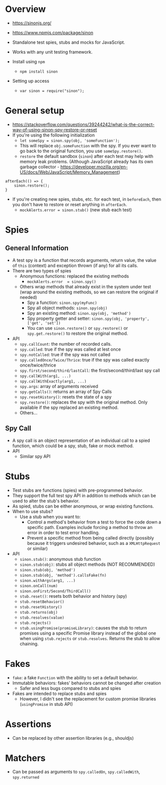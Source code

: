 # Overview

- https://sinonjs.org/
- https://www.npmjs.com/package/sinon

- Standalone test spies, stubs and mocks for JavaScript.
- Works with any unit testing framework.

- Install using `npm`
    + `npm install sinon`
- Setting up access
    + `var sinon = require("sinon");`

# General setup

- https://stackoverflow.com/questions/39244242/what-is-the-correct-way-of-using-sinon-spy-restore-or-reset
- If you're using the following initialization
    + `let someSpy = sinon.spy(obj, 'someFunction');`
    + This will replace `obj.someFunction` with the spy. If you ever
      want to go back to the original function, you use
      `someSpy.restore()`.
    + `restore` the default sandbox (`sinon`) after each test may help
      with memory leak problems. (Although JavaScript already has its
      own garbage collector  - https://developer.mozilla.org/en-US/docs/Web/JavaScript/Memory_Management)

```mocha
afterEach(() => {
    sinon.restore();
}
```

- If you're creating new spies, stubs, etc. for each test, in
  `beforeEach`, then you don't have to restore or reset anything in
  `afterEach`.
    + `mockAlerts.error = sinon.stub()` (new stub each test)

# Spies

## General Information

- A test spy is a function that records arguments, return value, the
  value of `this` (context) and exception thrown (if any) for all its
  calls.
- There are two types of spies
    + Anonymous functions: replaced the existing methods
        * `mockAlerts.error  = sinon.spy()`
    + Others wrap methods that already exist in the system under test
      (wrap around the existing methods, so we can restore the original
      if needed)
        * Spy a function: `sinon.spy(myFunc)`
        * Spy all object methods: `sinon.spy(obj)`
        * Spy an existing method: `sinon.spy(obj, 'method')`
        * Spy property getter and setter: `sinon.spy(obj, 'property',
          ['get', 'set'])`
        * You can use `sinon.restore()` or `spy.restore()` or
          `spy.get.restore()` to restore the original method.
- API
    + `spy.callCount`: the number of recorded calls.
    + `spy.called`: true if the spy was called at lest once
    + `spy.notCalled`:  true if the spy was not called
    + `spy.calledOnce/Twice/Thrice`: true if the spy was called exactly
      once/twice/thrice
    + `spy.first/second/third/lastCall`: the first/second/third/last spy
      call
    + `spy.callWith(arg1, ...)`
    + `spy.callWithExactly(arg1, ...)`
    + `spy.args`: array of arguments received
    + `spy.getCalls()`: returns an array of Spy Calls
    + `spy.resetHistory()`: resets the state of a spy
    + `spy.restore()`: replaces the spy with the original method. Only
      available if the spy replaced an existing method.
    + Others...

## Spy Call

- A spy call is an object representation of an individual call to a
  spied function, which could be a spy, stub, fake or mock method.
- API
    + Similar spy API

# Stubs

- Test stubs are functions (spies) with pre-programmed behavior.
- They support the full test spy API in addition to methods which can be
  used to alter the stub's behavior.
- As spied, stubs can be either anonymous, or wrap existing functions.
- When to use stubs?
    + Use a stub when you want to:
        * Control a method's behavior from a test to force the code
          down a specific path. Examples include forcing a method to
          throw an error in order to test error handling.
        * Prevent a specific method from being called directly (possibly
          because it triggers undesired behavior, such as a
          `XMLHttpRequest` or similar)
- API
    + `sinon.stub()`: anonymous stub function
    + `sinon.stub(obj)`: stubs all object methods (NOT RECOMMENDED)
    + `sinon.stub(obj, 'method')`
    + `sinon.stub(obj, 'method').callsFake(fn)`
    + `sinon.withArgs(arg1, ...)`
    + `sinon.onCall(num)`
    + `sinon.onFirst/Second/ThirdCall()`
    + `stub.reset()`: resets both behavior and history (spy)
    + `stub.resetBehavior()`
    + `stub.resetHistory()`
    + `stub.returns(obj)`
    + `stub.resolves(value)`
    + `stub.rejects()`
    + `stub.usingPromise(promiseLibrary)`: causes the stub to return
      promises using a specific Promise library instead of the global
      one when using `stub.rejects` or `stub.resolves`. Returns the stub
      to allow chaining.


# Fakes

- `fake`: a fake `Function` with the ability to set a default behavior.
- Immutable behaviors: fakes' behaviors cannot be changed after creation
    + Safer and less bugs compared to stubs and spies
- Fakes are intended to replace stubs and spies
    + However, I didn't see the replacement for custom promise libraries
      (`usingPromise` in stub API)

# Assertions

- Can be replaced by other assertion libraries (e.g., shouldjs)

# Matchers

- Can be passed as arguments to `spy.calledOn`, `spy.calledWith`,
  `spy.returned`
